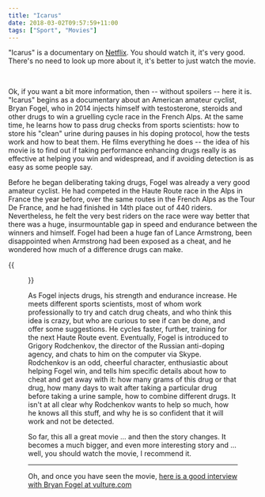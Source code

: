 ```yaml
---
title: "Icarus"
date: 2018-03-02T09:57:59+11:00
tags: ["Sport", "Movies"]
---
```


"Icarus" is a documentary on [Netflix](netflix.com). You should watch it, it's very good. There's no need to look up more about it, it's better to just watch the movie.

<br>

Ok, if you want a bit more information, then -- without spoilers -- here it is.
"Icarus" begins as a documentary about an American amateur cyclist, Bryan Fogel, who in 2014 injects himself with testosterone, steroids and other drugs to win a gruelling cycle race in the French Alps. At the same time, he learns how to pass drug checks from sports scientists: how to store his "clean" urine during pauses in his doping protocol, how the tests work and how to beat them. He films everything he does -- the idea of his movie is to find out if taking performance enhancing drugs really is as effective at helping you win and widespread, and if avoiding detection is as easy as some people say.

Before he began deliberating taking drugs, Fogel was already a very good amateur cyclist. He had competed in the Haute Route race in the Alps in France the year before, over the same routes in the French Alps as the Tour De France, and he had finished in 14th place out of 440 riders. Nevertheless, he felt the very best riders on the race were way better that there was a huge, insurmountable gap in speed and endurance between the winners and himself. Fogel had been a huge fan of Lance Armstrong, been disappointed when Armstrong had been exposed as a cheat, and he wondered how much of a difference drugs can make.

{{<figure src="/images/icarus_bottle.svg" >}}

As Fogel injects drugs, his strength and endurance increase. He meets different sports scientists, most of whom work professionally to try and catch drug cheats, and who think this idea is crazy, but who are curious to see if can be done, and offer some suggestions. He  cycles faster, further, training for the next Haute Route event. Eventually, Fogel is introduced to Grigory Rodchenkov, the director of the Russian anti-doping agency, and chats to him on the computer via Skype. Rodchenkov is an odd, cheerful character, enthusiastic about helping Fogel win, and tells him specific details about how to cheat and get away with it: how many grams of this drug or that drug, how many days to wait after taking a particular drug before taking a urine sample,  how to combine different drugs. It isn't at all clear why Rodchenkov wants to help so much, how he knows all this stuff, and why he is so confident that it will work and not be detected.

So far, this all a great movie ... and then the story changes. It becomes a much bigger, and even more interesting story and ... well, you should watch the movie, I recommend it.

-------------

Oh, and once you have seen the movie, [here is a good interview with Bryan Fogel at vulture.com](
http://www.vulture.com/2017/12/icarus-bryan-fogel-russia-doping-scandal-olympics-netflix.html)
